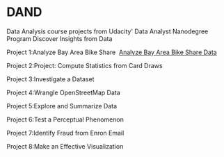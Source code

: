 # DAND
Data Analysis course projects from Udacity' Data Analyst Nanodegree Program
Discover Insights from Data

Project 1:Analyze Bay Area Bike Share 
[Analyze Bay Area Bike Share Data](https://github.com/DenisDPR/DAND/edit/master/Bay_Area_Bike_Share_Analysis.html) <br />

Project 2:Project: Compute Statistics from Card Draws <br />

Project 3:Investigate a Dataset  <br />

Project 4:Wrangle OpenStreetMap Data  <br />

Project 5:Explore and Summarize Data <br />

Project 6:Test a Perceptual Phenomenon  <br />

Project 7:Identify Fraud from Enron Email  <br />

Project 8:Make an Effective Visualization <br />
